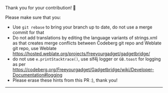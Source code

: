 Thank you for your contribution! 🎉 

Please make sure that you:

- Use `git rebase` to bring your branch up to date, do not use a merge commit
  for that
- Do not add translations by editing the language variants of strings.xml as
  that creates merge conflicts between Codeberg git repo and Weblate git repo,
  use Weblate https://hosted.weblate.org/projects/freeyourgadget/gadgetbridge/
- do not use `e.printStacktrace()`, use slf4j logger or `GB.toast` for logging
  as per https://codeberg.org/Freeyourgadget/Gadgetbridge/wiki/Developer-Documentation#logging
- Please erase these hints from this PR :), thank you!
---


